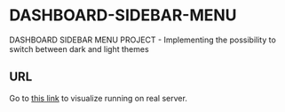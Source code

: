 # DASHBOARD-SIDEBAR-MENU
DASHBOARD SIDEBAR MENU PROJECT - Implementing the possibility to switch between dark and light themes

## URL
Go to <a href="https://hecris10.github.io/DASHBOARD-SIDEBAR-MENU/">this link</a> to visualize running on real server.

